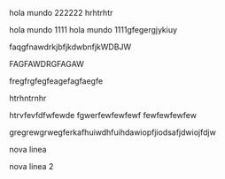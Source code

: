 hola mundo 222222
hrhtrhtr

hola mundo 1111
hola mundo 1111gfegergjykiuy


faqgfnawdrkjbfjkdwbnfjkWDBJW

FAGFAWDRGFAGAW


fregfrgfegfeagefagfaegfe


htrhntrnhr

htrvfevfdfwfewde
fgwerfewfewfewf
fewfewfewfew

gregrewgrwegferkafhuiwdhfuihdawiopfjiodsafjdwiojfdjw

nova linea

nova linea 2

